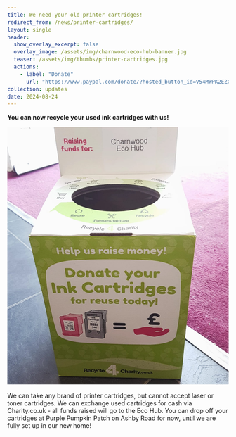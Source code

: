 ```yaml
---
title: We need your old printer cartridges!
redirect_from: /news/printer-cartridges/
layout: single
header:
  show_overlay_excerpt: false
  overlay_image: /assets/img/charnwood-eco-hub-banner.jpg
  teaser: /assets/img/thumbs/printer-cartridges.jpg
  actions:
    - label: "Donate"
      url: "https://www.paypal.com/donate/?hosted_button_id=V54MWPK2EZGPY"
collection: updates
date: 2024-08-24
---
```


**You can now recycle your used ink cartridges with us!**

![Printer cartridge recycling](/assets/img/printer-cartridges.jpg)

We can take any brand of printer cartridges, but cannot accept laser or toner cartridges. We can exchange used cartridges for cash via Charity.co.uk - all funds raised will go to the Eco Hub. You can drop off your cartridges at Purple Pumpkin Patch on Ashby Road for now, until we are fully set up in our new home!



